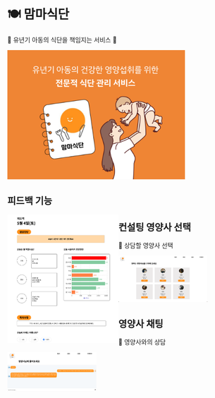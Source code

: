 # 🍽️ 맘마식단 
🔅 유년기 아동의 식단을 책임지는 서비스 🔅

<img src = "./images/0.png" width="80%" height="50%" >

## 피드백 기능
<img src = "./images/1.png" width="50%" height="50%" align ="left">

## 컨설팅 영양사 선택
🔅 상담할 영양사 선택

<img src = "./images/2.png" width="40%" height="50%" >

## 영양사 채팅
🔅 영양사와의 상담

<img src = "./images/3.png" width="40%" height="50%" >
